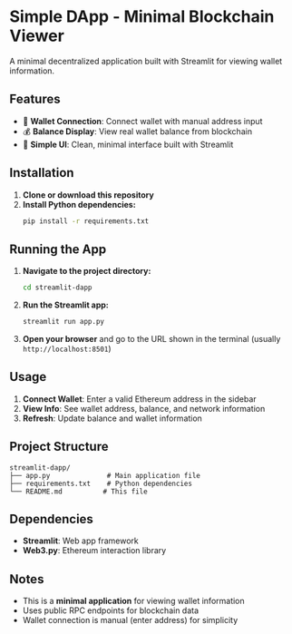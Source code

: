 # Simple DApp - Minimal Blockchain Viewer

A minimal decentralized application built with Streamlit for viewing wallet information.

## Features

- 🔗 **Wallet Connection**: Connect wallet with manual address input
- 💰 **Balance Display**: View real wallet balance from blockchain
- 📱 **Simple UI**: Clean, minimal interface built with Streamlit

## Installation

1. **Clone or download this repository**
2. **Install Python dependencies:**
   ```bash
   pip install -r requirements.txt
   ```

## Running the App

1. **Navigate to the project directory:**
   ```bash
   cd streamlit-dapp
   ```

2. **Run the Streamlit app:**
   ```bash
   streamlit run app.py
   ```

3. **Open your browser** and go to the URL shown in the terminal (usually `http://localhost:8501`)

## Usage

1. **Connect Wallet**: Enter a valid Ethereum address in the sidebar
2. **View Info**: See wallet address, balance, and network information
3. **Refresh**: Update balance and wallet information

## Project Structure

```
streamlit-dapp/
├── app.py              # Main application file
├── requirements.txt    # Python dependencies
└── README.md          # This file
```

## Dependencies

- **Streamlit**: Web app framework
- **Web3.py**: Ethereum interaction library

## Notes

- This is a **minimal application** for viewing wallet information
- Uses public RPC endpoints for blockchain data
- Wallet connection is manual (enter address) for simplicity
